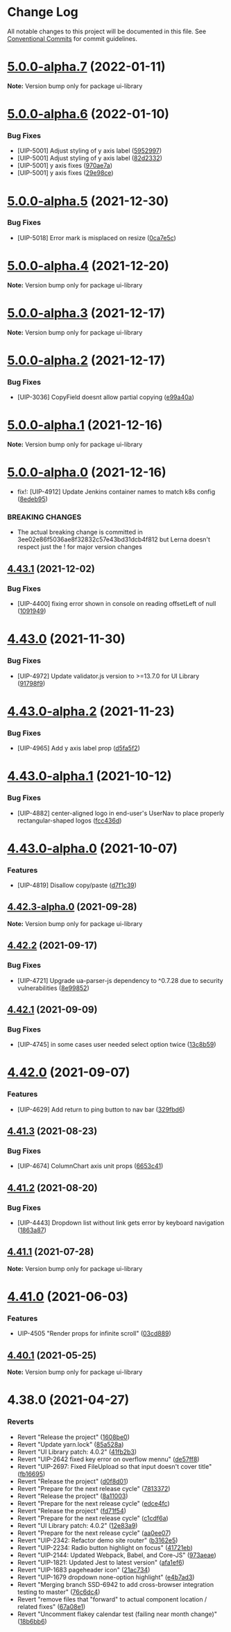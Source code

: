 # Change Log

All notable changes to this project will be documented in this file.
See [Conventional Commits](https://conventionalcommits.org) for commit guidelines.

# [5.0.0-alpha.7](https://hg-od01.corp.pingidentity.com/r/gitweb/compare/ui-library@5.0.0-alpha.6...ui-library@5.0.0-alpha.7) (2022-01-11)

**Note:** Version bump only for package ui-library





# [5.0.0-alpha.6](https://hg-od01.corp.pingidentity.com/r/gitweb/compare/ui-library@5.0.0-alpha.5...ui-library@5.0.0-alpha.6) (2022-01-10)


### Bug Fixes

* [UIP-5001] Adjust styling of y axis label ([5952997](https://hg-od01.corp.pingidentity.com/r/gitweb/commits/59529972f9e415d406410ff9b156feca2e1e3d89))
* [UIP-5001] Adjust styling of y axis label ([82d2332](https://hg-od01.corp.pingidentity.com/r/gitweb/commits/82d2332850dda16ed14ebbb21e9a207da47ddb0d))
* [UIP-5001] y axis fixes ([970ae7a](https://hg-od01.corp.pingidentity.com/r/gitweb/commits/970ae7aa2c67892f3133831c46826e69bc95dfea))
* [UIP-5001] y axis fixes ([29e98ce](https://hg-od01.corp.pingidentity.com/r/gitweb/commits/29e98cec42a6bd68e9d54288a2c91d05cd71089b))





# [5.0.0-alpha.5](https://hg-od01.corp.pingidentity.com/r/gitweb/compare/ui-library@5.0.0-alpha.4...ui-library@5.0.0-alpha.5) (2021-12-30)


### Bug Fixes

* [UIP-5018] Error mark is misplaced on resize ([0ca7e5c](https://hg-od01.corp.pingidentity.com/r/gitweb/commits/0ca7e5c45fffca22fb2c130f97b307014a099be4))





# [5.0.0-alpha.4](https://hg-od01.corp.pingidentity.com/r/gitweb/compare/ui-library@5.0.0-alpha.3...ui-library@5.0.0-alpha.4) (2021-12-20)

**Note:** Version bump only for package ui-library





# [5.0.0-alpha.3](https://hg-od01.corp.pingidentity.com/r/gitweb/compare/ui-library@5.0.0-alpha.2...ui-library@5.0.0-alpha.3) (2021-12-17)

**Note:** Version bump only for package ui-library





# [5.0.0-alpha.2](https://hg-od01.corp.pingidentity.com/r/gitweb/compare/ui-library@5.0.0-alpha.1...ui-library@5.0.0-alpha.2) (2021-12-17)


### Bug Fixes

* [UIP-3036] CopyField doesnt allow partial copying ([e99a40a](https://hg-od01.corp.pingidentity.com/r/gitweb/commits/e99a40ad20bd9c3595b549541ab9fbe37fa88a85))





# [5.0.0-alpha.1](https://hg-od01.corp.pingidentity.com/r/gitweb/compare/ui-library@5.0.0-alpha.0...ui-library@5.0.0-alpha.1) (2021-12-16)

**Note:** Version bump only for package ui-library





# [5.0.0-alpha.0](https://hg-od01.corp.pingidentity.com/r/gitweb/compare/ui-library@4.43.1...ui-library@5.0.0-alpha.0) (2021-12-16)


* fix!: [UIP-4912] Update Jenkins container names to match k8s config ([8edeb95](https://hg-od01.corp.pingidentity.com/r/gitweb/commits/8edeb95b25adecd8e34c20fb52c6c2f0e552bc4d))


### BREAKING CHANGES

* The actual breaking change is committed in 3ee02e86f5036ae8f32832c57e43bd31dcb4f812 but Lerna doesn't respect just the ! for major version changes





## [4.43.1](https://hg-od01.corp.pingidentity.com/r/gitweb/compare/ui-library@4.43.0...ui-library@4.43.1) (2021-12-02)


### Bug Fixes

* [UIP-4400] fixing error shown in console on reading offsetLeft of null ([1091949](https://hg-od01.corp.pingidentity.com/r/gitweb/commits/1091949eaf97f6578179f9fddbce305fbaac4dac))





# [4.43.0](https://hg-od01.corp.pingidentity.com/r/gitweb/compare/ui-library@4.43.0-alpha.2...ui-library@4.43.0) (2021-11-30)


### Bug Fixes

* [UIP-4972] Update validator.js version to >=13.7.0 for UI Library ([91798f9](https://hg-od01.corp.pingidentity.com/r/gitweb/commits/91798f9ad88b975d00d83a66b24e444be63cc504))





# [4.43.0-alpha.2](https://hg-od01.corp.pingidentity.com/r/gitweb/compare/ui-library@4.43.0-alpha.1...ui-library@4.43.0-alpha.2) (2021-11-23)


### Bug Fixes

* [UIP-4965] Add y axis label prop ([d5fa5f2](https://hg-od01.corp.pingidentity.com/r/gitweb/commits/d5fa5f21f1bf24d19367ad2f2d5cc7cfdeabba1b))





# [4.43.0-alpha.1](https://hg-od01.corp.pingidentity.com/r/gitweb/compare/ui-library@4.43.0-alpha.0...ui-library@4.43.0-alpha.1) (2021-10-12)


### Bug Fixes

* [UIP-4882] center-aligned logo in end-user's UserNav to place properly rectangular-shaped logos ([fcc436d](https://hg-od01.corp.pingidentity.com/r/gitweb/commits/fcc436db50c92808d7d80bbf2d66772ab2109275))





# [4.43.0-alpha.0](https://hg-od01.corp.pingidentity.com/r/gitweb/compare/ui-library@4.42.2...ui-library@4.43.0-alpha.0) (2021-10-07)


### Features

* [UIP-4819] Disallow copy/paste ([d7f1c39](https://hg-od01.corp.pingidentity.com/r/gitweb/commits/d7f1c39972a1f09118aa2fcf48a83eaaa0c35284))





## [4.42.3-alpha.0](https://hg-od01.corp.pingidentity.com/r/gitweb/compare/ui-library@4.42.2...ui-library@4.42.3-alpha.0) (2021-09-28)

**Note:** Version bump only for package ui-library





## [4.42.2](https://hg-od01.corp.pingidentity.com/r/gitweb/compare/ui-library@4.42.1...ui-library@4.42.2) (2021-09-17)


### Bug Fixes

* [UIP-4721] Upgrade ua-parser-js dependency to ^0.7.28 due to security vulnerabilities ([8e99852](https://hg-od01.corp.pingidentity.com/r/gitweb/commits/8e9985268ac31d9cf9320163828dd60477b2c92d))





## [4.42.1](https://hg-od01.corp.pingidentity.com/r/gitweb/compare/ui-library@4.42.0...ui-library@4.42.1) (2021-09-09)


### Bug Fixes

* [UIP-4745] in some cases user needed select option twice ([13c8b59](https://hg-od01.corp.pingidentity.com/r/gitweb/commits/13c8b5974c28d8613621411440205c0b9570ff55))





# [4.42.0](https://hg-od01.corp.pingidentity.com/r/gitweb/compare/ui-library@4.41.3...ui-library@4.42.0) (2021-09-07)


### Features

* [UIP-4629] Add return to ping button to nav bar ([329fbd6](https://hg-od01.corp.pingidentity.com/r/gitweb/commits/329fbd6d15faff8adad53843eb3c282ade52517e))





## [4.41.3](https://hg-od01.corp.pingidentity.com/r/gitweb/compare/ui-library@4.41.2...ui-library@4.41.3) (2021-08-23)


### Bug Fixes

* [UIP-4674] ColumnChart axis unit props ([6653c41](https://hg-od01.corp.pingidentity.com/r/gitweb/commits/6653c41f02e22b76f74a100433b2c19046ad3027))





## [4.41.2](https://hg-od01.corp.pingidentity.com/r/gitweb/compare/ui-library@4.41.1...ui-library@4.41.2) (2021-08-20)


### Bug Fixes

* [UIP-4443] Dropdown list without link gets error by keyboard navigation ([1863a87](https://hg-od01.corp.pingidentity.com/r/gitweb/commits/1863a875b6ff16b4fe328e315bba2221a193fea2))





## [4.41.1](https://hg-od01.corp.pingidentity.com/r/gitweb/compare/ui-library@4.41.0...ui-library@4.41.1) (2021-07-28)

**Note:** Version bump only for package ui-library





# [4.41.0](https://hg-od01.corp.pingidentity.com/r/gitweb/compare/ui-library@4.40.1...ui-library@4.41.0) (2021-06-03)


### Features

* UIP-4505 "Render props for infinite scroll" ([03cd889](https://hg-od01.corp.pingidentity.com/r/gitweb/commits/03cd889682af249801652b9709870b4cae118a78))





## [4.40.1](https://hg-od01.corp.pingidentity.com/r/gitweb/compare/ui-library@4.40.0...ui-library@4.40.1) (2021-05-25)

**Note:** Version bump only for package ui-library





# 4.38.0 (2021-04-27)


### Reverts

* Revert "Release the project" ([1608be0](https://hg-od01.corp.pingidentity.com/r/gitweb/commits/1608be00ef99cfe7256ccc4e6dd5bcaff72462e5))
* Revert "Update yarn.lock" ([85a528a](https://hg-od01.corp.pingidentity.com/r/gitweb/commits/85a528a76772cf3f3f4148b029d199ee15b30f61))
* Revert "UI Library patch: 4.0.2" ([41fb2b3](https://hg-od01.corp.pingidentity.com/r/gitweb/commits/41fb2b3281ee803782358b93997505b2c56a327d))
* Revert "UIP-2642 fixed key error on overflow mennu" ([de57ff8](https://hg-od01.corp.pingidentity.com/r/gitweb/commits/de57ff8bec3acb95e66fc777af069842a8885e09))
* Revert "UIP-2697: Fixed FileUpload so that input doesn't cover title" ([fb16695](https://hg-od01.corp.pingidentity.com/r/gitweb/commits/fb166954393dbd00ef9a51e1294bad7c7f0159be))
* Revert "Release the project" ([d0f8d01](https://hg-od01.corp.pingidentity.com/r/gitweb/commits/d0f8d011b38547d59fcd0a62735a86a4e4f6839a))
* Revert "Prepare for the next release cycle" ([7813372](https://hg-od01.corp.pingidentity.com/r/gitweb/commits/7813372fda7c2341e056bb21fd191d3feb6d0d57))
* Revert "Release the project" ([8a11003](https://hg-od01.corp.pingidentity.com/r/gitweb/commits/8a110035fe7b5156370148a9e688c8786714bad5))
* Revert "Prepare for the next release cycle" ([edce4fc](https://hg-od01.corp.pingidentity.com/r/gitweb/commits/edce4fcc7faebd14ad770685fa4825fc4354d924))
* Revert "Release the project" ([fd71f54](https://hg-od01.corp.pingidentity.com/r/gitweb/commits/fd71f54650810d70dc99ae3e677e5fb5c0699f07))
* Revert "Prepare for the next release cycle" ([c1cdf6a](https://hg-od01.corp.pingidentity.com/r/gitweb/commits/c1cdf6aec3c37058ee8137de57724a2b9c6bf969))
* Revert "UI Library patch: 4.0.2" ([12e83a9](https://hg-od01.corp.pingidentity.com/r/gitweb/commits/12e83a9c73909fe1180c9a2e5b756589aa94c2bf))
* Revert "Prepare for the next release cycle" ([aa0ee07](https://hg-od01.corp.pingidentity.com/r/gitweb/commits/aa0ee07b06afcf9d98a8a47b6936bcc0badbd39d))
* Revert "UIP-2342: Refactor demo site router" ([b3162e5](https://hg-od01.corp.pingidentity.com/r/gitweb/commits/b3162e5821ff144ddee2f9400741dc3c76994776))
* Revert "UIP-2234: Radio button highlight on focus" ([41721eb](https://hg-od01.corp.pingidentity.com/r/gitweb/commits/41721eb031b5be398aec0245d5fccde596aaf9eb))
* Revert "UIP-2144: Updated Webpack, Babel, and Core-JS" ([973aeae](https://hg-od01.corp.pingidentity.com/r/gitweb/commits/973aeae45b5d0a201f1740205d45572b10a461ab))
* Revert "UIP-1821: Updated Jest to latest version" ([afa1ef6](https://hg-od01.corp.pingidentity.com/r/gitweb/commits/afa1ef6e962cdeab9f298eccf9c136e914496ba1))
* Revert "UIP-1683 pageheader icon" ([21ac734](https://hg-od01.corp.pingidentity.com/r/gitweb/commits/21ac734f86e909f7852b5cbfb48b77fb56481e41))
* Revert "UIP-1679 dropdown none-option highlight" ([e4b7ad3](https://hg-od01.corp.pingidentity.com/r/gitweb/commits/e4b7ad313422149f32106cada5b902b9cb56d9de))
* Revert "Merging branch SSD-6942 to add cross-browser integration testing to master" ([76c6dc4](https://hg-od01.corp.pingidentity.com/r/gitweb/commits/76c6dc45147682ba4db1e80675b8df27bb4a8915))
* Revert "remove files that "forward" to actual component location / related fixes" ([67a08e1](https://hg-od01.corp.pingidentity.com/r/gitweb/commits/67a08e1f16888f51df74be6d8d8c58d074c493b8))
* Revert "Uncomment flakey calendar test (failing near month change)" ([18b6bb6](https://hg-od01.corp.pingidentity.com/r/gitweb/commits/18b6bb61e10770f9d75a6e12bf516e23978848b6))
